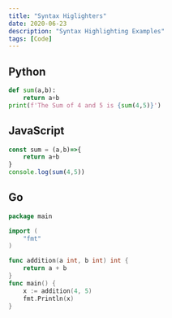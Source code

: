 ```yaml
---
title: "Syntax Higlighters"
date: 2020-06-23
description: "Syntax Highlighting Examples"
tags: [Code]
---
```

## Python

```py
def sum(a,b):
    return a+b
print(f'The Sum of 4 and 5 is {sum(4,5)}')
```

## JavaScript

```js
const sum = (a,b)=>{
    return a+b
}
console.log(sum(4,5))
```

## Go

```go
package main

import (
	"fmt"
)

func addition(a int, b int) int {
	return a + b
}
func main() {
	x := addition(4, 5)
	fmt.Println(x)
}
```


